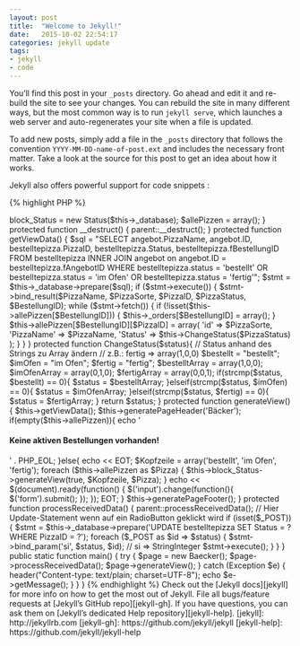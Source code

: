 ```yaml
---
layout: post
title:  "Welcome to Jekyll!"
date:   2015-10-02 22:54:17
categories: jekyll update
tags:
- jekyll
- code
---
```

You’ll find this post in your `_posts` directory. Go ahead and edit it and re-build the site to see your changes. You can rebuild the site in many different ways, but the most common way is to run `jekyll serve`, which launches a web server and auto-regenerates your site when a file is updated.

To add new posts, simply add a file in the `_posts` directory that follows the convention `YYYY-MM-DD-name-of-post.ext` and includes the necessary front matter. Take a look at the source for this post to get an idea about how it works.

Jekyll also offers powerful support for code snippets :

{% highlight PHP %}
<?php	// UTF-8 marker äöüÄÖÜß€

require_once 'blocks/Status.php';
require_once 'Page.php';

class Baecker extends Page {
    
    private $block_Status; 
    private $allePizzen;
    
    protected function __construct() {
        parent::__construct();
        
        $this->block_Status = new Status($this->_database);
        $allePizzen = array();
    }
    
    protected function __destruct() {
        parent::__destruct();
    }

    protected function getViewData() {
              
        $sql = "SELECT angebot.PizzaName, angebot.ID, bestelltepizza.PizzaID, bestelltepizza.Status, bestelltepizza.fBestellungID
                FROM bestelltepizza
                INNER JOIN angebot on angebot.ID = bestelltepizza.fAngebotID
                WHERE bestelltepizza.status = 'bestellt' OR bestelltepizza.status = 'im Ofen' OR bestelltepizza.status = 'fertig'";
        
        $stmt = $this->_database->prepare($sql);
        
        if ($stmt->execute()) {
            
            $stmt->bind_result($PizzaName, $PizzaSorte, $PizzaID, $PizzaStatus, $BestellungID);
                   
            while ($stmt->fetch()) {
              if (!isset($this->allePizzen[$BestellungID])) {
                $this->_orders[$BestellungID] = array();
              }
              $this->allePizzen[$BestellungID][$PizzaID] = array(
                'id'     => $PizzaSorte,
                'PizzaName'   => $PizzaName,
                'Status' => $this->ChangeStatus($PizzaStatus)
              );
            }
        }
    }
    
    protected function ChangeStatus($status){
            
        // Status anhand des Strings zu Array ändern
        // z.B.: fertig => array(1,0,0)    

        $bestellt = "bestellt";
        $imOfen = "im Ofen";
        $fertig = "fertig";

        $bestelltArray = array(1,0,0);
        $imOfenArray = array(0,1,0);
        $fertigArray = array(0,0,1);
            
        if(strcmp($status, $bestellt) == 0){
            $status = $bestelltArray; 

        }elseif(strcmp($status, $imOfen)  == 0){
            $status = $imOfenArray;

        }elseif(strcmp($status, $fertig)  == 0){
            $status = $fertigArray;       
        }
    
        return $status;
    }
    
    protected function generateView() {
        
        $this->getViewData();
        $this->generatePageHeader('Bäcker');
        
        if(empty($this->allePizzen)){
            echo '<br> <h4>Keine aktiven Bestellungen vorhanden!</h4>' . PHP_EOL;
        }else{
            
echo <<<EOT
        
        <form action="Baecker.php" method="POST">
EOT;
        $Kopfzeile = array('bestellt', 'im Ofen', 'fertig');
        foreach ($this->allePizzen as $Pizza) {
            $this->block_Status->generateView(true, $Kopfzeile, $Pizza);
        }
        
echo <<<EOT
        
        <script type='text/javascript'>
        $(document).ready(function() { 
                   $('input').change(function(){
                        $('form').submit();
                   });
                  });
            </script>
        </form>
EOT;
        }
        
        $this->generatePageFooter();
    }
    
    protected function processReceivedData() {
        parent::processReceivedData();
        
        // Hier Update-Statement wenn auf ein RadioButton geklickt wird        
        if (isset($_POST)) {
                    
          $stmt = $this->_database->prepare('UPDATE bestelltepizza SET Status = ? WHERE PizzaID = ?');
            
            foreach ($_POST as $id => $status) {
                $stmt->bind_param('si', $status, $id);  // si => StringInteger
                $stmt->execute();
            }
          }
    }

    public static function main() {
        try {
            $page = new Baecker();
            $page->processReceivedData();
            $page->generateView();
        }
        catch (Exception $e) {
            header("Content-type: text/plain; charset=UTF-8");
            echo $e->getMessage();
        }
    }
}
{% endhighlight %}

Check out the [Jekyll docs][jekyll] for more info on how to get the most out of Jekyll. File all bugs/feature requests at [Jekyll’s GitHub repo][jekyll-gh]. If you have questions, you can ask them on [Jekyll’s dedicated Help repository][jekyll-help].

[jekyll]:      http://jekyllrb.com
[jekyll-gh]:   https://github.com/jekyll/jekyll
[jekyll-help]: https://github.com/jekyll/jekyll-help
